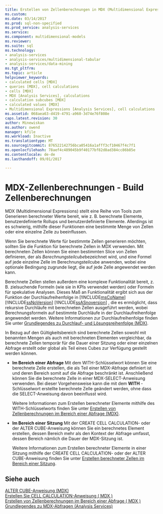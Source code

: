 ```yaml
---
title: Erstellen von Zellenberechnungen in MDX (Multidimensional Expressions) | Microsoft Docs
ms.custom: 
ms.date: 03/14/2017
ms.prod: sql-non-specified
ms.prod_service: analysis-services
ms.service: 
ms.component: multidimensional-models
ms.reviewer: 
ms.suite: sql
ms.technology:
- analysis-services
- analysis-services/multidimensional-tabular
- analysis-services/data-mining
ms.tgt_pltfrm: 
ms.topic: article
helpviewer_keywords:
- calculated cells [MDX]
- queries [MDX], cell calculations
- cells [MDX]
- MDX [Analysis Services], calculations
- calculation subcubes [MDX]
- calculated values [MDX]
- Multidimensional Expressions [Analysis Services], cell calculations
ms.assetid: 068aea63-d419-4791-a960-3d74e76f808e
caps.latest.revision: 30
author: Minewiskan
ms.author: owend
manager: kfile
ms.workload: Inactive
ms.translationtype: MT
ms.sourcegitcommit: 876522142756bca05416a1afff3cf10467f4c7f1
ms.openlocfilehash: 78aef4c489045b9f40177bf82d8ad384cc86b85e
ms.contentlocale: de-de
ms.lasthandoff: 09/01/2017

---
```

# <a name="mdx-cell-calculations---build-cell-calculations"></a>MDX-Zellenberechnungen - Build Zellenberechnungen
  MDX (Multidimensional Expressions) stellt eine Reihe von Tools zum Generieren berechneter Werte bereit, wie z. B. berechnete Elemente, benutzerdefinierte Rollups und benutzerdefinierte Elemente. Allerdings ist es schwierig, mithilfe dieser Funktionen eine bestimmte Menge von Zellen oder eine einzelne Zelle zu beeinflussen.  
  
 Wenn Sie berechnete Werte für bestimmte Zellen generieren möchten, sollten Sie die Funktion für berechnete Zellen in MDX verwenden. Mit berechneten Zellen können Sie einen bestimmten Slice von Zellen definieren, der als *Berechnungsteilcube*bezeichnet wird, und eine Formel auf jede einzelne Zelle im Berechnungsteilcube anwenden, wobei eine optionale Bedingung zugrunde liegt, die auf jede Zelle angewendet werden kann.  
  
 Berechnete Zellen stellen außerdem eine komplexe Funktionalität bereit, z. B. zielsuchende Formeln (wie sie in KPIs verwendet werden) oder Formeln für spekulative Analysen. Dieses Maß an Funktionalität ergibt sich aus der Funktion der Durchlaufreihenfolge in [!INCLUDE[msCoName](../../../includes/msconame-md.md)] [!INCLUDE[ssNoVersion](../../../includes/ssnoversion-md.md)] [!INCLUDE[ssASnoversion](../../../includes/ssasnoversion-md.md)] , die es ermöglicht, dass rekursive Durchläufe mit berechneten Zellen ausgeführt werden, wobei Berechnungsformeln auf bestimmte Durchläufe in der Durchlaufreihenfolge angewendet werden. Weitere Informationen zur Durchlaufreihenfolge finden Sie unter [Grundlegendes zu Durchlauf- und Lösungsreihenfolge &#40;MDX&#41;](../../../analysis-services/multidimensional-models/mdx/mdx-data-manipulation-understanding-pass-order-and-solve-order.md).  
  
 In Bezug auf den Gültigkeitsbereich sind berechnete Zellen sowohl mit benannten Mengen als auch mit berechneten Elementen vergleichbar, da berechnete Zellen temporär für die Dauer einer Sitzung oder einer einzelnen Abfrage erstellt oder global als Teil eines Cubes zur Verfügung gestellt werden können.  
  
-   **Im Bereich einer Abfrage** Mit dem WITH-Schlüsselwort können Sie eine berechnete Zelle erstellen, die als Teil einer MDX-Abfrage definiert ist und deren Bereich somit auf die Abfrage beschränkt ist. Anschließend können Sie die berechnete Zelle in einer MDX-SELECT-Anweisung verwenden. Bei dieser Vorgehensweise kann die mit dem **WITH** -Schlüsselwort erstellte berechnete Zelle geändert werden, ohne dass die SELECT-Anweisung davon beeinflusst wird.  
  
     Weitere Informationen zum Erstellen berechneter Elemente mithilfe des WITH-Schlüsselworts finden Sie unter [Erstellen von Zellenberechnungen im Bereich einer Abfrage &#40;MDX&#41;](../../../analysis-services/multidimensional-models/mdx/mdx-cell-calculations-query-scoped-cell-calculations.md).  
  
-   **Im Bereich einer Sitzung** Mit der CREATE CELL CALCULATION- oder der ALTER CUBE-Anweisung können Sie ein berechnetes Element erstellen, dessen Bereich mehr als den Kontext der Abfrage umfasst, dessen Bereich nämlich die Dauer der MDX-Sitzung ist.  
  
     Weitere Informationen zum Erstellen berechneter Elemente in einer Sitzung mithilfe der CREATE CELL CALCULATION- oder der ALTER CUBE-Anweisung finden Sie unter [Erstellen berechneter Zellen im Bereich einer Sitzung](../../../analysis-services/multidimensional-models/mdx/mdx-cell-calculations-session-scoped-calculated-cells.md).  
  
## <a name="see-also"></a>Siehe auch  
 [ALTER CUBE-Anweisung &#40;MDX&#41;](../../../mdx/mdx-data-definition-alter-cube.md)   
 [Erstellen Sie CELL CALCULATION-Anweisung &#40; MDX &#41;](../../../mdx/mdx-data-definition-create-cell-calculation.md)   
 [Erstellen von Zellenberechnungen im Bereich einer Abfrage &#40; MDX &#41;](../../../analysis-services/multidimensional-models/mdx/mdx-cell-calculations-query-scoped-cell-calculations.md)   
 [Grundlegendes zu MDX-Abfragen &#40;Analysis Services&#41;](../../../analysis-services/multidimensional-models/mdx/mdx-query-fundamentals-analysis-services.md)  
  
  

